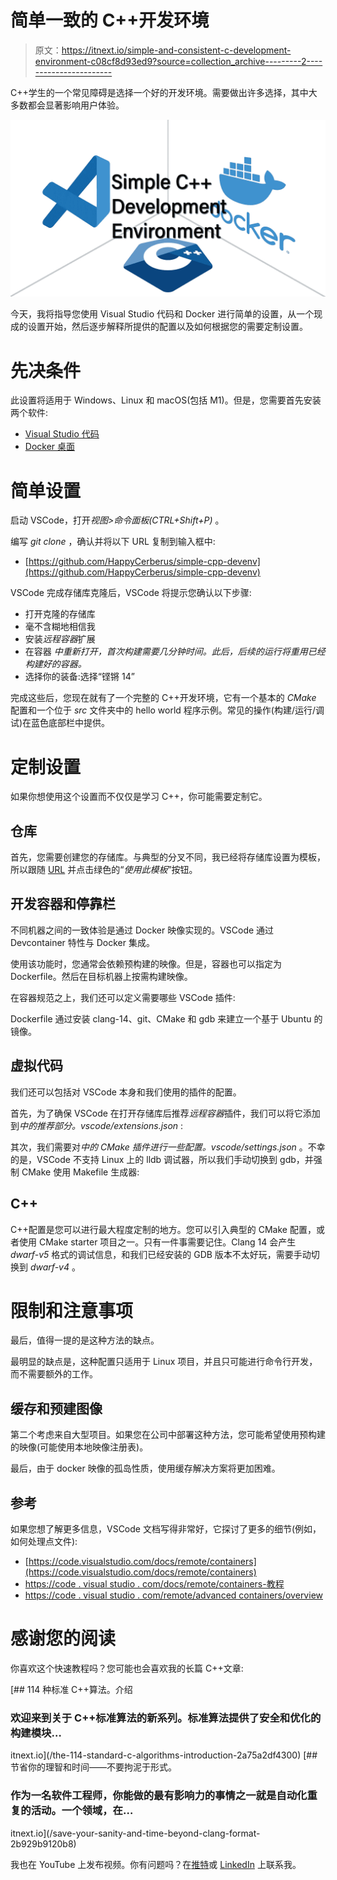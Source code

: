 # 简单一致的 C++开发环境

> 原文：<https://itnext.io/simple-and-consistent-c-development-environment-c08cf8d93ed9?source=collection_archive---------2----------------------->

C++学生的一个常见障碍是选择一个好的开发环境。需要做出许多选择，其中大多数都会显著影响用户体验。

![](img/2b47195bb8febde665b94df8fd2ffc20.png)

今天，我将指导您使用 Visual Studio 代码和 Docker 进行简单的设置，从一个现成的设置开始，然后逐步解释所提供的配置以及如何根据您的需要定制设置。

# 先决条件

此设置将适用于 Windows、Linux 和 macOS(包括 M1)。但是，您需要首先安装两个软件:

*   [Visual Studio 代码](https://code.visualstudio.com/download)
*   [Docker 桌面](https://docs.docker.com/desktop/#download-and-install)

# 简单设置

启动 VSCode，打开*视图>命令面板(CTRL+Shift+P)* 。

编写 *git clone* ，确认并将以下 URL 复制到输入框中:

*   [https://github.com/HappyCerberus/simple-cpp-devenv](https://github.com/HappyCerberus/simple-cpp-devenv)

VSCode 完成存储库克隆后，VSCode 将提示您确认以下步骤:

*   打开克隆的存储库
*   毫不含糊地相信我
*   安装*远程容器*扩展
*   在容器
    *中重新打开，首次构建需要几分钟时间。此后，后续的运行将重用已经构建好的容器。*
*   选择你的装备:选择“铿锵 14”

完成这些后，您现在就有了一个完整的 C++开发环境，它有一个基本的 *CMake* 配置和一个位于 *src* 文件夹中的 hello world 程序示例。常见的操作(构建/运行/调试)在蓝色底部栏中提供。

# 定制设置

如果你想使用这个设置而不仅仅是学习 C++，你可能需要定制它。

## 仓库

首先，您需要创建您的存储库。与典型的分叉不同，我已经将存储库设置为模板，所以跟随 [URL](https://github.com/HappyCerberus/simple-cpp-devenv) 并点击绿色的“*使用此模板*”按钮。

## 开发容器和停靠栏

不同机器之间的一致体验是通过 Docker 映像实现的。VSCode 通过 Devcontainer 特性与 Docker 集成。

使用该功能时，您通常会依赖预构建的映像。但是，容器也可以指定为 Dockerfile。然后在目标机器上按需构建映像。

在容器规范之上，我们还可以定义需要哪些 VSCode 插件:

Dockerfile 通过安装 clang-14、git、CMake 和 gdb 来建立一个基于 Ubuntu 的镜像。

## 虚拟代码

我们还可以包括对 VSCode 本身和我们使用的插件的配置。

首先，为了确保 VSCode 在打开存储库后推荐*远程容器*插件，我们可以将它添加到*中的推荐部分。vscode/extensions.json* :

其次，我们需要对*中的 CMake 插件进行一些配置。vscode/settings.json* 。不幸的是，VSCode 不支持 Linux 上的 lldb 调试器，所以我们手动切换到 gdb，并强制 CMake 使用 Makefile 生成器:

## C++

C++配置是您可以进行最大程度定制的地方。您可以引入典型的 CMake 配置，或者使用 CMake starter 项目之一。只有一件事需要记住。Clang 14 会产生 *dwarf-v5* 格式的调试信息，和我们已经安装的 GDB 版本不太好玩，需要手动切换到 *dwarf-v4* 。

# 限制和注意事项

最后，值得一提的是这种方法的缺点。

最明显的缺点是，这种配置只适用于 Linux 项目，并且只可能进行命令行开发，而不需要额外的工作。

## 缓存和预建图像

第二个考虑来自大型项目。如果您在公司中部署这种方法，您可能希望使用预构建的映像(可能使用本地映像注册表)。

最后，由于 docker 映像的孤岛性质，使用缓存解决方案将更加困难。

## 参考

如果您想了解更多信息，VSCode 文档写得非常好，它探讨了更多的细节(例如，如何处理点文件):

*   [https://code.visualstudio.com/docs/remote/containers](https://code.visualstudio.com/docs/remote/containers)
*   [https://code . visual studio . com/docs/remote/containers-教程](https://code.visualstudio.com/docs/remote/containers-tutorial)
*   [https://code . visual studio . com/remote/advanced containers/overview](https://code.visualstudio.com/remote/advancedcontainers/overview)

# 感谢您的阅读

你喜欢这个快速教程吗？您可能也会喜欢我的长篇 C++文章:

[](/the-114-standard-c-algorithms-introduction-2a75a2df4300) [## 114 种标准 C++算法。介绍

### 欢迎来到关于 C++标准算法的新系列。标准算法提供了安全和优化的构建模块…

itnext.io](/the-114-standard-c-algorithms-introduction-2a75a2df4300) [](/save-your-sanity-and-time-beyond-clang-format-2b929b9120b8) [## 节省你的理智和时间——不要拘泥于形式。

### 作为一名软件工程师，你能做的最有影响力的事情之一就是自动化重复的活动。一个领域，在…

itnext.io](/save-your-sanity-and-time-beyond-clang-format-2b929b9120b8) 

我也在 YouTube 上发布视频。你有问题吗？在[推特](https://twitter.com/SimonToth83)或 [LinkedIn](https://www.linkedin.com/in/simontoth) 上联系我。